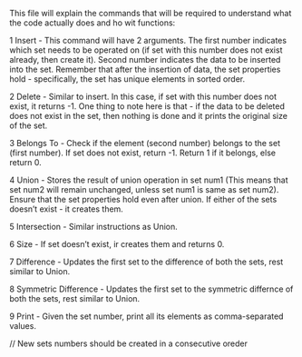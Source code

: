 This file will explain the commands that will be required to understand what the code actually does and ho wit functions:

1  Insert - This command will have 2 arguments. The first number indicates which set needs to be operated on (if set with this number does not exist already, then create it). 
Second number indicates the data to be inserted into the set. 
Remember that after the insertion of data, the set properties hold - specifically, the set has unique elements in sorted order. 

2  Delete - Similar to insert. In this case, if set with this number does not exist, it returns -1. 
One thing to note here is that - if the data to be deleted does not exist in the set, then nothing is done and it prints the original size of the set. 

3  Belongs To - Check if the element (second number) belongs to the set (first number). 
If set does not exist, return -1. 
Return 1 if it belongs, else return 0. 

4  Union - Stores the result of union operation in set num1 (This means that set num2 will remain unchanged, unless set num1 is same as set num2). Ensure that the set properties hold even after union. If either of the sets doesn’t exist - it creates them.

5  Intersection - Similar instructions as Union.

6  Size - If set doesn’t exist, ir creates them and returns 0.

7  Difference - Updates the first set to the difference of both the sets, rest similar to Union.

8  Symmetric Difference - Updates the first set to the symmetric differnce of both the sets, rest similar to Union.

9  Print - Given the set number, print all its elements as comma-separated values. 

// New sets numbers should be created in a consecutive oreder
